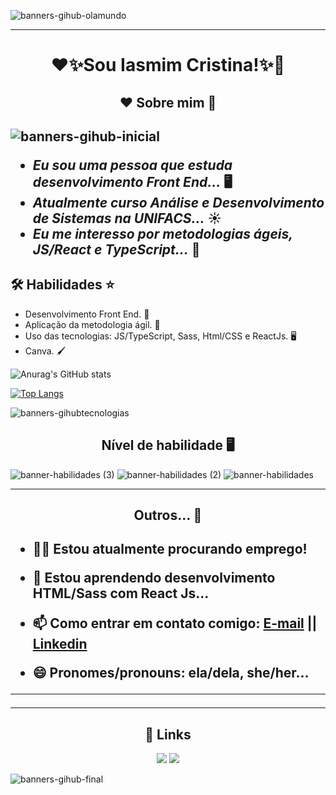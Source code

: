 ![banners-gihub-olamundo](https://user-images.githubusercontent.com/100351576/198038233-f744dc6c-64bf-4d36-9a88-0ad4ef955d66.gif)

***

<h1 align="center">❤️✨Sou Iasmim Cristina!✨💙</h1> 

<h2 align="center"> ❤️ Sobre mim 💙 <h2>
  
  ![banners-gihub-inicial](https://user-images.githubusercontent.com/100351576/198038303-0e7c569d-10c3-4c4b-b083-40e30a4770e6.gif)
  
- _Eu sou uma pessoa que estuda desenvolvimento Front End..._ 🖥️
- _Atualmente curso Análise e Desenvolvimento de Sistemas na UNIFACS..._ ☀️
- _Eu me interesso por metodologias ágeis, JS/React e TypeScript..._ 💨 

## 🛠 Habilidades ⭐

* Desenvolvimento Front End. 👥
* Aplicação da metodologia ágil. 💨
* Uso das tecnologias: JS/TypeScript, Sass, Html/CSS e ReactJs. 🖥️
* Canva. 🖌️
  
 
    
![Anurag's GitHub stats](https://github-readme-stats.vercel.app/api?username=IasmimCristina&show_icons=true&theme=maroongold)
    
[![Top Langs](https://github-readme-stats.vercel.app/api/top-langs/?username=IasmimCristina&layout=pie)](https://github.com/anuraghazra/github-readme-stats)  

  
  ![banners-gihubtecnologias](https://user-images.githubusercontent.com/100351576/213480902-6b071a84-331b-4c9b-98cc-2f54781dba4b.gif)


  



<h2 align="center">Nível de habilidade 🖥️</h2>

![banner-habilidades (3)](https://github.com/IasmimCristina/IasmimCristina/assets/100351576/6be971cb-8bfd-4915-8e38-b1d0701ed286)
![banner-habilidades (2)](https://github.com/IasmimCristina/IasmimCristina/assets/100351576/cae01b6d-c313-424d-a912-4432cd30a369)
![banner-habilidades](https://github.com/IasmimCristina/IasmimCristina/assets/100351576/e37b3735-beaa-49d0-a5b2-98f882e73dc5)



***
<h2 align="center"> Outros... 👀 <h2>
  
* 👩‍💻 Estou atualmente procurando emprego!

* 🧠 Estou aprendendo desenvolvimento HTML/Sass com React Js...

* 📫 Como entrar em contato comigo:  <a href ="mailto:iaasmimcristinaa@gmail.com">E-mail</a>   || <a href="https://www.linkedin.com/in/ias-cristina" target="_blank">Linkedin</a> 

* 😄 Pronomes/pronouns: ela/dela, she/her...

---

 

 
  ***
  
  <h2 align= "center"> 🔗 Links </h2>
  
  <div align="center">   
  <a href = "mailto:iaasmimcristinaa@gmail.com"><img src="https://img.shields.io/badge/Gmail-D14836?style=for-the-badge&logo=gmail&logoColor=white" target="_blank"></a>
  <a href="https://www.linkedin.com/in/ias-cristina" target="_blank"><img src="https://img.shields.io/badge/-LinkedIn-%230077B5?style=for-the-badge&logo=linkedin&logoColor=white" target="_blank"></a>  
</div>

 

 ![banners-gihub-final](https://user-images.githubusercontent.com/100351576/198038339-d9340ff7-a650-4065-ac79-4a22b4f64f2b.gif)




